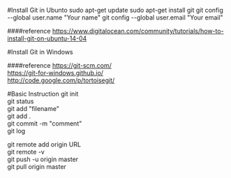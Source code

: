 #Install Git in Ubunto
sudo apt-get update
sudo apt-get install git
git config --global user.name "Your name"
git config --global user.email "Your email"

####reference
https://www.digitalocean.com/community/tutorials/how-to-install-git-on-ubuntu-14-04

#Install Git in Windows

####reference
https://git-scm.com/
<br>
https://git-for-windows.github.io/
<br>
http://code.google.com/p/tortoisegit/

#Basic Instruction
git init <br>
git status <br>
git add "filename" <br>
git add .<br>
git commit -m "comment" <br>
git log <br>

git remote add origin URL <br>
git remote -v <br>
git push -u origin master <br>
git pull origin master <br>

